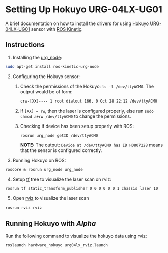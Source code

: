 # Setting Up Hokuyo URG-04LX-UG01

A brief documentation on how to install the drivers for using [Hokuyo URG-04LX-UG01](https://www.hokuyo-aut.jp/search/single.php?serial=166) sensor with [ROS Kinetic](http://wiki.ros.org/kinetic).

## Instructions

1. Installing the [urg_node](http://wiki.ros.org/urg_node):
```bash
sudo apt-get install ros-kinetic-urg-node
```

2. Configuring the Hokuyo sensor:
    1. Check the permissions of the Hokuyo: `ls -l /dev/ttyACM0`. The output would be of form:
        ```bash
        crw-[XX]---- 1 root dialout 166, 0 Oct 28 22:12 /dev/ttyACM0
        ```
    2. If `[XX] = rw`, then the laser is configured properly, else run `sudo chmod a+rw /dev/ttyACM0` to change the permissions.

    3. Checking if device has been setup properly with ROS:
        ```bash
        rosrun urg_node getID /dev/ttyACM0
        ```
        __NOTE:__ The output: `Device at /dev/ttyACM0 has ID H0807228` means that the sensor is configured correctly.

3. Running Hokuyo on ROS:
```
roscore & rosrun urg_node urg_node
```

4. Setup [tf](http://wiki.ros.org/tf) tree to visualize the laser scan on rviz:
```bash
rosrun tf static_transform_publisher 0 0 0 0 0 0 1 chassis laser 10  
```

5. Open [rviz](http://wiki.ros.org/rviz) to visualize the laser scan
```bash
rosrun rviz rviz
```

## Running Hokuyo with *Alpha*

Run the following command to visualize the hokuyo data using rviz:
```
roslaunch hardware_hokuyo urg04lx_rviz.launch
```
